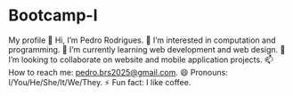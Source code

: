# Bootcamp-I
My profile
👋 Hi, I’m Pedro Rodrigues.
👀 I’m interested in computation and programming.
🌱 I’m currently learning web development and web design.
💞️ I’m looking to collaborate on website and mobile application projects.
📫 How to reach me: pedro.brs2025@gmail.com.
😄 Pronouns: I/You/He/She/It/We/They.
⚡ Fun fact: I like coffee.
